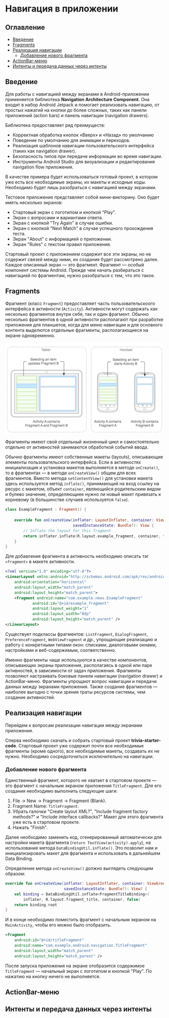 # Навигация в приложении

## Оглавление

- [Введение](#введение)
- [Fragments](#fragments)
- [Реализация навигации](#реализация-навигации)
	- [Добавление нового фрагмента](#добавление-нового-фрагмента)
- [ActionBar-меню](#actionbar-меню)
- [Интенты и передача данных через интенты](#интенты-и-передача-данных-через-интенты)

## Введение

Для работы с навигацией между экранами в Android-приложении применяется библиотека **Navigation Architecture Component**. Она входит в набор Android Jetpack и помогает реализовать навигацию, от простых нажатий на кнопки до более сложных, таких как панели приложений (action bars) и панель навигации (navigation drawers).

Библиотека предоставляет ряд преимуществ:
* Корректная обработка кнопок «Вверх» и «Назад» по умолчанию
* Поведение по умолчанию для анимации и переходов.
* Реализация шаблонов навигации пользовательского интерфейса (таких как navigation drawer).
* Безопасность типов при передаче информации во время навигации.
* Инструменты Android Studio для визуализации и редактирования navigation flow приложения.

В качестве примера будет использоваться готовый проект, в котором уже есть все необходимые экраны, их макеты и исходные коды. Необходимо будет лишь разобраться с навигацией между экранами.

Тестовое приложение представляет собой мини-викторину. Оно будет иметь несколько экранов:
* Стартовый экран с логотипом и кнопкой "Play".
* Экран с вопросами и вариантами ответа.
* Экран с кнопкой "Try Again" в случае ошибки.
* Экран с кнопкой "Next Match" в случае успешного прохождения теста.
* Экран "About" с информацией о приложении.
* Экран "Rules" с текстом правил приложения.

Стартовый проект с приложением содержит все эти экраны, но не содержит связей между ними, их создание будет рассмотрено далее. Каждое описанный экран — это фрагмент. Фрагмент — особый компонент системы Android. Прежде чем начать разбираться с навигацией по фрагментам, нужно разобраться с тем, что это такое.

## Fragments

Фрагмент (класс `Fragment`) предоставляет часть пользовательскоого интерфейса в активности (`Activity`). Активности могут содержать как несколько фрагментов внутри себя, так и один фрагмент. Обычно несколько фрагментов в одной активности располагают при разработке приложения для планшетов, когда для меню навигации и для основного контента выделются отдельные фрагменты, располагающиеся на экране одновременно.

![](fragments.png)

Фрагменты имеют свой отдельный жизненный цикл и самостоятельно отдельно от активностей занимаются обработкой событий ввода.

Обычно фрагменты имеют собственные макеты (layouts), описывающие элементы пользовательского интерфейса. Если в активностях инициализация и установка макетов выполняется в методе `onCreate()`, то в фрагментах — в методе `onCreateView()` общем для всех фрагментов. Вместо метода `setContentView()` для установки макета здесь используется метод `inflate()`, принимающий на вход ссылку на ресурс с макетом, объект `container`, являющийся родительским видом и булево значение, определяющиее нужно ли новый макет привязать к корневому (в большинстве случаев используется `false`).

```kotlin
class ExampleFragment : Fragment() {

    override fun onCreateView(inflater: LayoutInflater, container: ViewGroup?, 
                              savedInstanceState: Bundle?): View {
        // Inflate the layout for this fragment
        return inflater.inflate(R.layout.example_fragment, container, false)
    }
}
```

Для добавления фрагмента в активность необходимо описать тэг `<fragment>` в макете активности.

```xml
<?xml version="1.0" encoding="utf-8"?>
<LinearLayout xmlns:android="http://schemas.android.com/apk/res/android"
    android:orientation="horizontal"
    android:layout_width="match_parent"
    android:layout_height="match_parent">
    <fragment android:name="com.example.news.ExampleFragment"
            android:id="@+id/example_fragment"
            android:layout_weight="1"
            android:layout_width="0dp"
            android:layout_height="match_parent" />
</LinearLayout>
```

Существует подклассы фрагментов: `ListFragment`, `DialogFragment`, `PreferenceFragment`, `WebViewFragment` и др., упрощающие реализацию и работу с конкретными типами окон: списками, диалоговыми окнами, настройками и веб-содержимым, соответственно.

Именно фрагменты чаще используются в качестве компонентов, описывающих экраны приложения, располагаясь в одной или паре активностей, в зависимости от задач приложения. Фрагменты позволяют настраивать боковые панели навигации (navigation drawer) и ActionBar-меню. Фрагменты упрощают вопрос навигации и передачи данных между экранами приложения. Также создание фрагментов — наиболее выгодно с точки зрения траты ресурсов системы, чем создание активностей.

## Реализация навигации

Перейдем к вопросам реализации навигации между экранами приложения.

Сперва необходимо скачать и собрать стартовый проект **trivia-starter-code**. Стартовый проект уже содержит почти все необходимые фрагменты (кроме одного), все необходимые макеты, создавать их не нужно. Необходимо сосредоточиться исключительно на навигации.

### Добавление нового фрагмента

Единственный фрагмент, которого не хватает в стартовом проекте — это фрагмент с начальным экраном приложения `TitleFragment`. Для его создания необходимо выполнить следующие шаги:

1. File -> New -> Fragment -> Fragment (Blank).
2. Fragment Name: `TitleFragment`.
3. Убрать галочки "Create layout XML?", "Include fragment factory methods?" и "Include interface callbacks?" Макет для этого фрагмента уже есть в стартовом проекте.
4. Нажать "Finish".

Далее необходимо заменить код, сгенерированный автоматически для настройки макета фрагмента (`return TextView(activity).apply`), на использование метода `DataBindingUtil.inflate()`. Это позволит нам и инициализировать макет для фрагмента и использовать в дальнейшем Data Binding.

Определение метода `onCreateView()` должно выглядеть следующим образом:

```kotlin
override fun onCreateView(inflater: LayoutInflater, container: ViewGroup?,
                          savedInstanceState: Bundle?): View? {
    val binding = DataBindingUtil.inflate<FragmentTitleBinding>(
    	inflater, R.layout.fragment_title, container, false)
    return binding.root
}
```

И в конце необходимо поместить фрагмент с начальным экраном на `MainActivity`, чтобы его можно было отобразить.

```xml
<fragment
    android:id="@+id/titleFragment"
    android:name="com.example.android.navigation.TitleFragment"
    android:layout_width="match_parent"
    android:layout_height="match_parent" />
```

После запуска приложения на экране отобразится содержимое `TitleFragment` — начальный экран с логотипом и кнопкой "Play". По нажатию на кнопку ничего не выполняется.

## ActionBar-меню

## Интенты и передача данных через интенты

